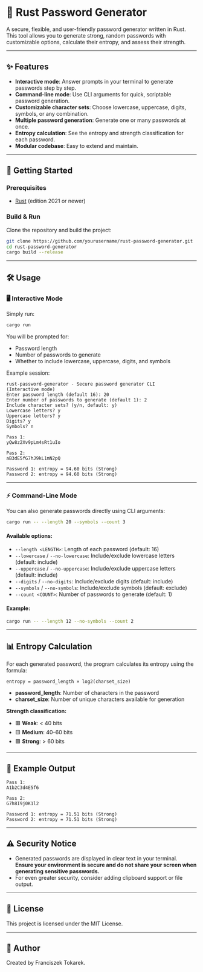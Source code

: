 # 🔐 Rust Password Generator

A secure, flexible, and user-friendly password generator written in Rust.  
This tool allows you to generate strong, random passwords with customizable options, calculate their entropy, and assess their strength.

---

## ✨ Features

- **Interactive mode**: Answer prompts in your terminal to generate passwords step by step.
- **Command-line mode**: Use CLI arguments for quick, scriptable password generation.
- **Customizable character sets**: Choose lowercase, uppercase, digits, symbols, or any combination.
- **Multiple password generation**: Generate one or many passwords at once.
- **Entropy calculation**: See the entropy and strength classification for each password.
- **Modular codebase**: Easy to extend and maintain.

---

## 🚀 Getting Started

### Prerequisites

- [Rust](https://www.rust-lang.org/tools/install) (edition 2021 or newer)

### Build & Run

Clone the repository and build the project:

```bash
git clone https://github.com/yourusername/rust-password-generator.git
cd rust-password-generator
cargo build --release
```

---

## 🛠️ Usage

### 🖥️ Interactive Mode

Simply run:

```bash
cargo run
```

You will be prompted for:
- Password length
- Number of passwords to generate
- Whether to include lowercase, uppercase, digits, and symbols

Example session:
```
rust-password-generator - Secure password generator CLI
(Interactive mode)
Enter password length (default 16): 20
Enter number of passwords to generate (default 1): 2
Include character sets? (y/n, default: y)
Lowercase letters? y
Uppercase letters? y
Digits? y
Symbols? n

Pass 1:
yQw8z2Xv9pLm4sRt1uIo

Pass 2:
aB3dE5fG7hJ9kL1mN2pQ

Password 1: entropy = 94.60 bits (Strong)
Password 2: entropy = 94.60 bits (Strong)
```

---

### ⚡ Command-Line Mode

You can also generate passwords directly using CLI arguments:

```bash
cargo run -- --length 20 --symbols --count 3
```

#### Available options:

- `--length <LENGTH>`: Length of each password (default: 16)
- `--lowercase` / `--no-lowercase`: Include/exclude lowercase letters (default: include)
- `--uppercase` / `--no-uppercase`: Include/exclude uppercase letters (default: include)
- `--digits` / `--no-digits`: Include/exclude digits (default: include)
- `--symbols` / `--no-symbols`: Include/exclude symbols (default: exclude)
- `--count <COUNT>`: Number of passwords to generate (default: 1)

#### Example:

```bash
cargo run -- --length 12 --no-symbols --count 2
```

---

## 📊 Entropy Calculation

For each generated password, the program calculates its entropy using the formula:

```
entropy = password_length × log2(charset_size)
```

- **password_length**: Number of characters in the password
- **charset_size**: Number of unique characters available for generation

**Strength classification:**
- 🟥 **Weak**: < 40 bits
- 🟨 **Medium**: 40–60 bits
- 🟩 **Strong**: > 60 bits

---

## 📝 Example Output

```
Pass 1:
A1b2C3d4E5f6

Pass 2:
G7h8I9j0K1l2

Password 1: entropy = 71.51 bits (Strong)
Password 2: entropy = 71.51 bits (Strong)
```

---

## ⚠️ Security Notice

- Generated passwords are displayed in clear text in your terminal.  
  **Ensure your environment is secure and do not share your screen when generating sensitive passwords.**
- For even greater security, consider adding clipboard support or file output.

---

## 📄 License

This project is licensed under the MIT License.

---

## 👤 Author

Created by Franciszek Tokarek.  
